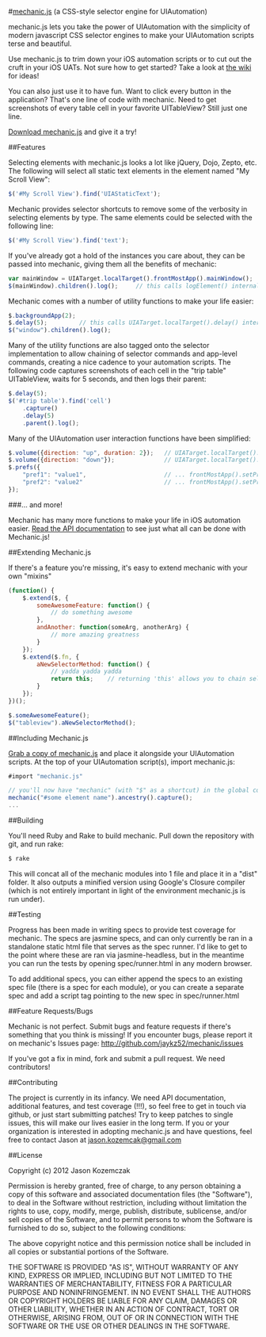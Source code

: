 #[mechanic.js](http://www.cozykozy.com/pages/mechanicjs)  (a CSS-style selector engine for UIAutomation)

mechanic.js lets you take the power of UIAutomation with the simplicity of modern javascript CSS selector engines to make your UIAutomation scripts terse and beautiful.

Use mechanic.js to trim down your iOS automation scripts or to cut out the cruft in your iOS UATs. Not sure how to get started? Take a look at [the wiki](https://github.com/jaykz52/mechanic/wiki) for ideas!

You can also just use it to have fun. Want to click every button in the application? That's one line of code with mechanic. Need to get screenshots of every table cell in your favorite UITableView? Still just one line.

[Download mechanic.js](http://www.cozykozy.com/wp-content/uploads/2013/04/mechanic-0.2.zip) and give it a try!

##Features

Selecting elements with mechanic.js looks a lot like jQuery, Dojo, Zepto, etc. The following will select all static text elements in the element named "My Scroll View":

``` js
$('#My Scroll View').find('UIAStaticText');
```

Mechanic provides selector shortcuts to remove some of the verbosity in selecting elements by type. The same elements could be selected with the following line:

``` js
$('#My Scroll View').find('text');
```

If you've already got a hold of the instances you care about, they can be passed into mechanic, giving them all the benefits of mechanic:

``` js
var mainWindow = UIATarget.localTarget().frontMostApp().mainWindow();
$(mainWindow).children().log();		// this calls logElement() internally
```

Mechanic comes with a number of utility functions to make your life easier:

``` js
$.backgroundApp(2);
$.delay(5);			// this calls UIATarget.localTarget().delay() internally
$("window").children().log();
```

Many of the utility functions are also tagged onto the selector implementation to allow chaining of selector commands and app-level commands, creating a nice cadence to your automation scripts. The following code captures screenshots of each cell in the "trip table" UITableView, waits for 5 seconds, and then logs their parent:

``` js
$.delay(5);
$('#trip table').find('cell')
	.capture()
	.delay(5)
	.parent().log();
```

Many of the UIAutomation user interaction functions have been simplified:

``` js
$.volume({direction: "up", duration: 2});	// UIATarget.localTarget().holdVolumeUp(2)
$.volume({direction: "down"});				// UIATarget.localTarget().clickVolumeDown();
$.prefs({
	"pref1": "value1", 						// ... frontMostApp().setPreferencesValueForKey("value1", "pref1");
	"pref2": "value2"						// ... frontMostApp().setPreferencesValueForKey("value2", "pref2")
});
```

###... and more!

Mechanic has many more functions to make your life in iOS automation easier. [Read the API documentation](https://github.com/jaykz52/mechanic/wiki) to see just what all can be done with Mechanic.js!

##Extending Mechanic.js

If there's a feature you're missing, it's easy to extend mechanic with your own "mixins"

``` js
(function() {
	$.extend($, {
		someAwesomeFeature: function() {
			// do something awesome
		},
		andAnother: function(someArg, anotherArg) {
			// more amazing greatness
		}
	});
	$.extend($.fn, {
		aNewSelectorMethod: function() {
			// yadda yadda yadda
			return this;	// returning 'this' allows you to chain selector-based functions together
		}
	});
})();

$.someAwesomeFeature();
$("tableview").aNewSelectorMethod();
```

##Including Mechanic.js

[Grab a copy of mechanic.js](http://www.cozykozy.com/wp-content/uploads/2013/04/mechanic-0.2.zip) and place it alongside your UIAutomation scripts. At the top of your UIAutomation script(s), import mechanic.js:

``` js
#import "mechanic.js"

// you'll now have "mechanic" (with "$" as a shortcut) in the global context.
mechanic("#some element name").ancestry().capture();
...
```

##Building

You'll need Ruby and Rake to build mechanic. Pull down the repository with git, and run rake:

``` sh
$ rake
```

This will concat all of the mechanic modules into 1 file and place it in a "dist" folder. It also outputs a minified version using Google's Closure compiler (which is not entirely important in light of the environment mechanic.js is run under).

##Testing

Progress has been made in writing specs to provide test coverage for mechanic. The specs are jasmine specs, and can only currently be ran in a standalone static html file that serves as the spec runner. I'd like to get to the point where these are ran via jasmine-headless, but in the meantime you can run the tests by opening spec/runner.html in any modern browser.

To add additional specs, you can either append the specs to an existing spec file (there is a spec for each module), or you can create a separate spec and add a script tag pointing to the new spec in spec/runner.html

##Feature Requests/Bugs

Mechanic is not perfect. Submit bugs and feature requests if there's something that you think is missing! If you encounter bugs, please report it on mechanic's Issues page: http://github.com/jaykz52/mechanic/issues

If you've got a fix in mind, fork and submit a pull request. We need contributors!

##Contributing

The project is currently in its infancy. We need API documentation, additional features, and test coverage (!!!), so feel free to get in touch via github, or just start submitting patches! Try to keep patches to single issues, this will make our lives easier in the long term. If you or your organization is interested in adopting mechanic.js and have questions, feel free to contact Jason at jason.kozemcak@gmail.com

##License

Copyright (c) 2012 Jason Kozemczak

Permission is hereby granted, free of charge, to any person obtaining a copy of this software and associated documentation files (the "Software"), to deal in the Software without restriction, including without limitation the rights to use, copy, modify, merge, publish, distribute, sublicense, and/or sell copies of the Software, and to permit persons to whom the Software is furnished to do so, subject to the following conditions:

The above copyright notice and this permission notice shall be included in all copies or substantial portions of the Software.

THE SOFTWARE IS PROVIDED "AS IS", WITHOUT WARRANTY OF ANY KIND, EXPRESS OR IMPLIED, INCLUDING BUT NOT LIMITED TO THE WARRANTIES OF MERCHANTABILITY, FITNESS FOR A PARTICULAR PURPOSE AND NONINFRINGEMENT. IN NO EVENT SHALL THE AUTHORS OR COPYRIGHT HOLDERS BE LIABLE FOR ANY CLAIM, DAMAGES OR OTHER LIABILITY, WHETHER IN AN ACTION OF CONTRACT, TORT OR OTHERWISE, ARISING FROM, OUT OF OR IN CONNECTION WITH THE SOFTWARE OR THE USE OR OTHER DEALINGS IN THE SOFTWARE.
